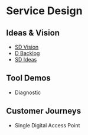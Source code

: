 # Service Design 

## Ideas & Vision
- [SD Vision](vision.html) 
- [D Backlog](backlog.html)
- [SD Ideas](ideas.html) 


## Tool Demos
- Diagnostic 

## Customer Journeys
- Single Digital Access Point


